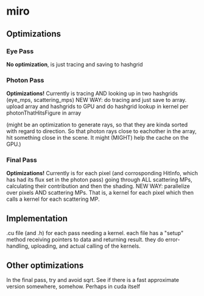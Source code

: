 # miro

## Optimizations

### Eye Pass
**No optimization**, is just tracing and saving to hashgrid

### Photon Pass
**Optimizations!** Currently is tracing AND looking up in two hashgrids (eye\_mps, scattering\_mps)
NEW WAY: do tracing and just save to array. upload array and hashgrids to GPU and do hashgrid lookup in kernel per photonThatHitsFigure in array

(might be an optimization to generate rays, so that they are kinda sorted with regard to direction. So that photon rays close to eachother in the array, hit something close in the scene. It might (MIGHT) help the cache on the GPU.)

### Final Pass
**Optimizations!** Currently is for each pixel (and corrosponding HitInfo, which has had its flux set in the photon pass) going through ALL scattering MPs, calculating their contribution and then the shading.
NEW WAY: parallelize over pixels AND scattering MPs. That is, a kernel for each pixel which then calls a kernel for each scattering MP.





## Implementation

.cu file (and .h) for each pass needing a kernel.
each file has a "setup" method receiving pointers to data and returning result. they do error-handling, uploading, and actual calling of the kernels.



## Other optimizations
In the final pass, try and avoid sqrt. See if there is a fast approximate version somewhere, somehow. Perhaps in cuda itself

